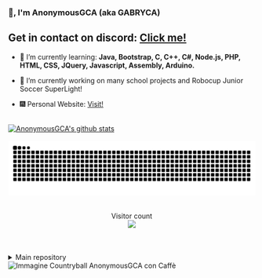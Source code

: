 ### 👋, I'm AnonymousGCA (aka GABRYCA)

<h2>Get in contact on discord: <a href="https://discord.io/gabryca">Click me!</a></h2>

- 🌱 I’m currently learning: **Java, Bootstrap, C, C++, C#, Node.js, PHP, HTML, CSS, JQuery, Javascript, Assembly, Arduino.**

- 🔭 I’m currently working on many school projects and Robocup Junior Soccer SuperLight!

- 🎆 Personal Website: <a href="https://anonymousgca.eu/">Visit!</a>
  
<br>

<a href="https://github.com/gabryca">
  <img align="center" src="https://github-readme-stats.anuraghazra1.vercel.app/api?username=gabryca&show_icons=true&include_all_commits=true&theme=radical&count_private=true" alt="AnonymousGCA's github stats" />
</a>
<br>
<br>
<a href=#><img src="contributions.svg"></a>
<br>
<br>
<p align="center"> 
  Visitor count<br>
  <img src="https://profile-counter.glitch.me/gabryca/count.svg" />
</p>
<br>
<br>
<details>
  <summary>Main repository</summary>
<a href="https://github.com/GABRYCA/Algoritmi_scuola">
  <img align="center" src="https://github-readme-stats.anuraghazra1.vercel.app/api/pin/?username=gabryca&repo=Algoritmi_scuola&theme=radical" />
</a>
</details>

<img src="https://www.anonymousgca.eu/img/anonymousgca_countryball.jpg" alt="Immagine Countryball AnonymousGCA con Caffè">
